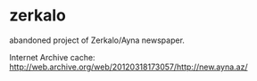 zerkalo
=======

abandoned project of Zerkalo/Ayna newspaper.

Internet Archive cache: <a href="http://web.archive.org/web/20120318173057/http://new.ayna.az/" target="_blank">http://web.archive.org/web/20120318173057/http://new.ayna.az/</a>
